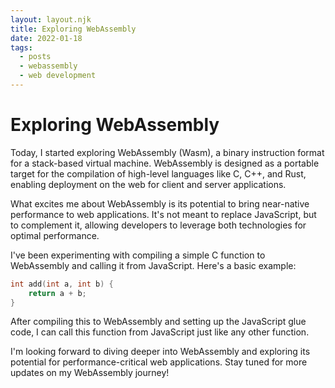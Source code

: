 ```yaml
---
layout: layout.njk
title: Exploring WebAssembly
date: 2022-01-18
tags: 
  - posts
  - webassembly
  - web development
---
```


# Exploring WebAssembly

Today, I started exploring WebAssembly (Wasm), a binary instruction format for a stack-based virtual machine. WebAssembly is designed as a portable target for the compilation of high-level languages like C, C++, and Rust, enabling deployment on the web for client and server applications.

What excites me about WebAssembly is its potential to bring near-native performance to web applications. It's not meant to replace JavaScript, but to complement it, allowing developers to leverage both technologies for optimal performance.

I've been experimenting with compiling a simple C function to WebAssembly and calling it from JavaScript. Here's a basic example:

```c
int add(int a, int b) {
    return a + b;
}
```

After compiling this to WebAssembly and setting up the JavaScript glue code, I can call this function from JavaScript just like any other function.

I'm looking forward to diving deeper into WebAssembly and exploring its potential for performance-critical web applications. Stay tuned for more updates on my WebAssembly journey!
